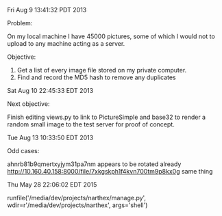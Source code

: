 Fri Aug  9 13:41:32 PDT 2013

Problem:

On my local machine I have 45000 pictures, some of which I would not 
to upload to any machine acting as a server.

Objective:

1. Get a list of every image file stored on my private computer.
2. Find and record the MD5 hash to remove any duplicates

Sat Aug 10 22:45:33 EDT 2013

Next objective:

Finish editing views.py to link to PictureSimple and base32 to 
render a random small image to the test server for proof of concept.

Tue Aug 13 10:33:50 EDT 2013

Odd cases:

ahnrb81b9qmertxyjym31pa7nm  appears to be rotated already
http://10.160.40.158:8000/file/7xkgskph1f4kvn700tm9p8kx0g same thing

Thu May 28 22:06:02 EDT 2015

runfile('/media/dev/projects/narthex/manage.py', wdir=r'/media/dev/projects/narthex', args='shell')

